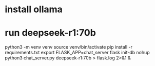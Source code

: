 
# install ollama
# run deepseek-r1:70b

python3 -m venv venv
source venv/bin/activate
pip install -r requirements.txt
export FLASK_APP=chat_server
flask init-db
nohup python3 chat_server.py deepseek-r1:70b > flask.log 2>&1 &
